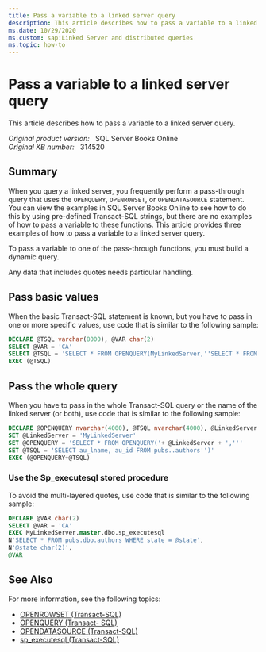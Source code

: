 ```yaml
---
title: Pass a variable to a linked server query
description: This article describes how to pass a variable to a linked server query.
ms.date: 10/29/2020
ms.custom: sap:Linked Server and distributed queries
ms.topic: how-to
---
```

# Pass a variable to a linked server query

This article describes how to pass a variable to a linked server query.

_Original product version:_ &nbsp; SQL Server Books Online  
_Original KB number:_ &nbsp; 314520

## Summary

When you query a linked server, you frequently perform a pass-through query that uses the `OPENQUERY`, `OPENROWSET`, or `OPENDATASOURCE` statement. You can view the examples in SQL Server Books Online to see how to do this by using pre-defined Transact-SQL strings, but there are no examples of how to pass a variable to these functions. This article provides three examples of how to pass a variable to a linked server query.

To pass a variable to one of the pass-through functions, you must build a dynamic query.

Any data that includes quotes needs particular handling.

## Pass basic values

When the basic Transact-SQL statement is known, but you have to pass in one or more specific values, use code that is similar to the following sample:

```sql
DECLARE @TSQL varchar(8000), @VAR char(2)
SELECT @VAR = 'CA'
SELECT @TSQL = 'SELECT * FROM OPENQUERY(MyLinkedServer,''SELECT * FROM pubs.dbo.authors WHERE state = ''''' + @VAR + ''''''')'
EXEC (@TSQL)
```

## Pass the whole query

When you have to pass in the whole Transact-SQL query or the name of the linked server (or both), use code that is similar to the following sample:

```sql
DECLARE @OPENQUERY nvarchar(4000), @TSQL nvarchar(4000), @LinkedServer nvarchar(4000)
SET @LinkedServer = 'MyLinkedServer'
SET @OPENQUERY = 'SELECT * FROM OPENQUERY('+ @LinkedServer + ','''
SET @TSQL = 'SELECT au_lname, au_id FROM pubs..authors'')'
EXEC (@OPENQUERY+@TSQL)

```

### Use the Sp_executesql stored procedure

To avoid the multi-layered quotes, use code that is similar to the following sample:

```sql
DECLARE @VAR char(2)
SELECT @VAR = 'CA'
EXEC MyLinkedServer.master.dbo.sp_executesql
N'SELECT * FROM pubs.dbo.authors WHERE state = @state',
N'@state char(2)',
@VAR
```

## See Also

For more information, see the following topics:

- [OPENROWSET (Transact-SQL)](/sql/t-sql/functions/openrowset-transact-sql)
- [OPENQUERY (Transact- SQL)](/sql/t-sql/functions/openquery-transact-sql)
- [OPENDATASOURCE (Transact-SQL)](/sql/t-sql/functions/opendatasource-transact-sql)
- [sp_executesql (Transact-SQL)](/sql/relational-databases/system-stored-procedures/sp-executesql-transact-sql)
